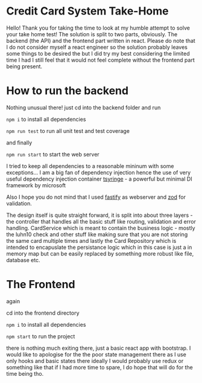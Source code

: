# Credit Card System Take-Home

Hello! Thank you for taking the time to look at my humble attempt to solve your take home test!
The solution is split to two parts, obviously. The backend (the API) and the frontend part written in react.
Please do note that I do not consider myself a react engineer so the solution probably leaves some things to be desired the but I did try my best considering the limited time I had
I still feel that it would not feel complete without the frontend part being present.

# How to run the backend

Nothing unusual there!
just cd into the backend folder and run

`npm i` to install all dependencies

`npm run test` to run all unit test and test coverage

and finally

`npm run start` to start the web server

I tried to keep all dependencies to a reasonable mininum with some exceptions... I am a big fan of dependency injection hence the use of very useful dependency
injection container [tsyringe](https://github.com/microsoft/tsyringe) - a powerful but minimal DI framework by microsoft

Also I hope you do not mind that I used [fastify](https://www.fastify.io/) as webserver and [zod](https://zod.dev/) for validation.

The design itself is quite straight forward, it is split into about three layers - the controller that handles all the basic stuff like routing, validation and error handling.
CardService which is meant to contain the business logic - mostly the luhn10 check and other stuff like making sure that you are not storing the same card multiple times
and lastly the Card Repository which is intended to encapuslate the persistance logic which in this case is just a in memory map but can be easily replaced by something more robust
like file, database etc.

# The Frontend

again

cd into the frontend directory

`npm i` to install all dependencies

`npm start` to run the project

there is nothing much exiting there, just a basic react app with bootstrap. I would like to apologise for the the poor state management there as I use only hooks and basic states there
ideally I would probably use redux or something like that if I had more time to spare, I do hope that will do for the time being tho. 


